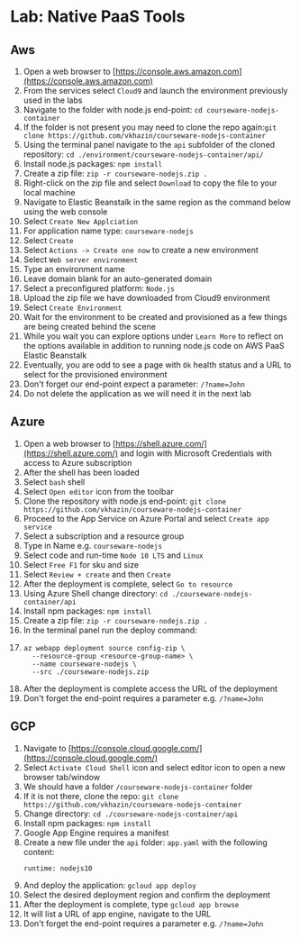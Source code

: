 # Lab: Native PaaS Tools

## Aws

1. Open a web browser to [https://console.aws.amazon.com](https://console.aws.amazon.com)
2. From the services select `Cloud9` and launch the environment previously used in the labs
3. Navigate to the folder with node.js end-point: `cd courseware-nodejs-container`
4. If the folder is not present you may need to clone the repo again:`git clone https://github.com/vkhazin/courseware-nodejs-container`
5. Using the terminal panel navigate to the `api` subfolder of the cloned repository: `cd ./environment/courseware-nodejs-container/api/`
6. Install node.js packages: `npm install`
7. Create a zip file: `zip -r courseware-nodejs.zip .`
8. Right-click on the zip file  and select `Download` to copy the file to your local machine
9. Navigate to Elastic Beanstalk in the same region as the command below using the web console
10. Select `Create New Applciation`
11. For application name type: `courseware-nodejs`
12. Select `Create`
13. Select `Actions -> Create one now` to create a new environment
14. Select `Web server environment`
15. Type an environment name
16. Leave domain blank for an auto-generated domain
17. Select a preconfigured platform: `Node.js` 
18. Upload the zip file we have downloaded from Cloud9 environment
19. Select `Create Environment` 
20. Wait for the environment to be created and provisioned as a few things are being created behind the scene
21. While you wait you can explore options under `Learn More` to reflect on the options available in addition to running node.js code on AWS PaaS Elastic Beanstalk
22. Eventually, you are odd to see a page with `Ok` health status and a URL to select for the provisioned environment
23. Don't forget our end-point expect a parameter: `/?name=John`
24. Do not delete the application as we will need it in the next lab

## Azure

1. Open a web browser to [https://shell.azure.com/](https://shell.azure.com/) and login with Microsoft Credentials with access to Azure subscription
2. After the shell has been loaded
3. Select `bash` shell
4. Select `Open editor` icon from the toolbar
5. Clone the repository with node.js end-point: `git clone https://github.com/vkhazin/courseware-nodejs-container`
6. Proceed to the App Service on Azure Portal and select `Create app service`
7. Select a subscription and a resource group
8. Type in Name e.g. `courseware-nodejs`
9. Select code and run-time `Node 10 LTS` and `Linux`
10. Select `Free F1` for sku and size
11. Select `Review + create` and then `Create`
12. After the deployment is complete, select `Go to resource`
13. Using Azure Shell change directory: `cd ./courseware-nodejs-container/api`
14. Install npm packages: `npm install`
15. Create a zip file: `zip -r courseware-nodejs.zip .`
16. In the terminal panel run the deploy command:
17. ```
    az webapp deployment source config-zip \
      --resource-group <resource-group-name> \
      --name courseware-nodejs \
      --src ./courseware-nodejs.zip
    ```
18. After the deployment is complete access the URL of the deployment
19. Don't forget the end-point requires a parameter e.g. `/?name=John`

## GCP

1. Navigate to [https://console.cloud.google.com/](https://console.cloud.google.com/)
2. Select `Activate Cloud Shell` icon and select editor icon to open a new browser tab/window
3. We should have a folder `/courseware-nodejs-container` folder
4. If it is not there, clone the repo: `git clone https://github.com/vkhazin/courseware-nodejs-container`
5. Change directory: `cd ./courseware-nodejs-container/api`
6. Install npm packages: `npm install`
7. Google App Engine requires a manifest
8. Create a new file under the `api` folder: `app.yaml` with the following content:
   ```
   runtime: nodejs10
   ```
9. And deploy the application: `gcloud app deploy`
10. Select the desired deployment region and confirm the deployment
11. After the deployment is complete, type `gcloud app browse`
12. It will list a URL of app engine, navigate to the URL
13. Don't forget the end-point requires a parameter e.g. `/?name=John`



